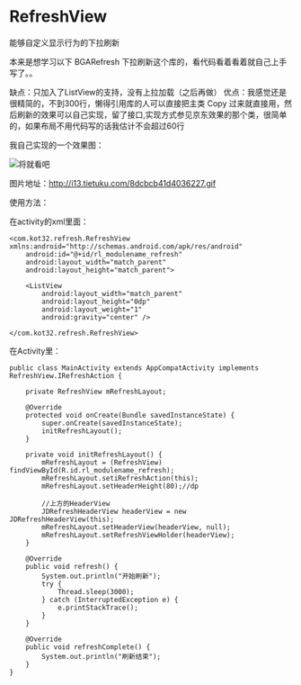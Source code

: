 # RefreshView
能够自定义显示行为的下拉刷新

本来是想学习以下 BGARefresh 下拉刷新这个库的，看代码看着看着就自己上手写了。。

缺点：只加入了ListView的支持，没有上拉加载（之后再做）
优点：我感觉还是很精简的，不到300行，懒得引用库的人可以直接把主类 Copy 过来就直接用，然后刷新的效果可以自己实现，留了接口,实现方式参见京东效果的那个类，很简单的，如果布局不用代码写的话我估计不会超过60行

我自己实现的一个效果图：

![将就看吧](http://i13.tietuku.com/8dcbcb41d4036227.gif)

图片地址：http://i13.tietuku.com/8dcbcb41d4036227.gif

使用方法：

在activity的xml里面：



    <com.kot32.refresh.RefreshView xmlns:android="http://schemas.android.com/apk/res/android"
        android:id="@+id/rl_modulename_refresh"
        android:layout_width="match_parent"
        android:layout_height="match_parent">

        <ListView
            android:layout_width="match_parent"
            android:layout_height="0dp"
            android:layout_weight="1"
            android:gravity="center" />

    </com.kot32.refresh.RefreshView>
    
在Activity里：


    public class MainActivity extends AppCompatActivity implements RefreshView.IRefreshAction {
    
        private RefreshView mRefreshLayout;
    
        @Override
        protected void onCreate(Bundle savedInstanceState) {
            super.onCreate(savedInstanceState);
            initRefreshLayout();
        }
    
        private void initRefreshLayout() {
            mRefreshLayout = (RefreshView) findViewById(R.id.rl_modulename_refresh);
            mRefreshLayout.setiRefreshAction(this);
            mRefreshLayout.setHeaderHeight(80);//dp
    
            //上方的HeaderView
            JDRefreshHeaderView headerView = new JDRefreshHeaderView(this);
            mRefreshLayout.setHeaderView(headerView, null);
            mRefreshLayout.setRefreshViewHolder(headerView);
        }
    
        @Override
        public void refresh() {
            System.out.println("开始刷新");
            try {
                Thread.sleep(3000);
            } catch (InterruptedException e) {
                e.printStackTrace();
            }
        }
    
        @Override
        public void refreshComplete() {
            System.out.println("刷新结束");
        }
    }


